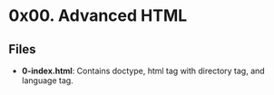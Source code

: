 # 0x00. Advanced HTML
## Files
- **0-index.html**: Contains doctype, html tag with directory tag, and language tag.
